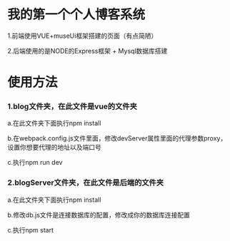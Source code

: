 # 我的第一个个人博客系统

1.前端使用VUE+museUi框架搭建的页面（有点简陋）

2.后端使用的是NODE的Express框架 + Mysql数据库搭建

# 使用方法 

### 1.blog文件夹，在此文件是vue的文件夹

a.在此文件夹下面执行npm install

b.在webpack.config.js文件里面，修改devServer属性里面的代理参数proxy，设置你想要代理的地址以及端口号

c.执行npm run dev

### 2.blogServer文件夹，在此文件是后端的文件夹

a.在此文件夹下面执行npm install

b.修改db.js文件是连接数据库的配置，修改成你的数据库连接配置

c.执行npm start
